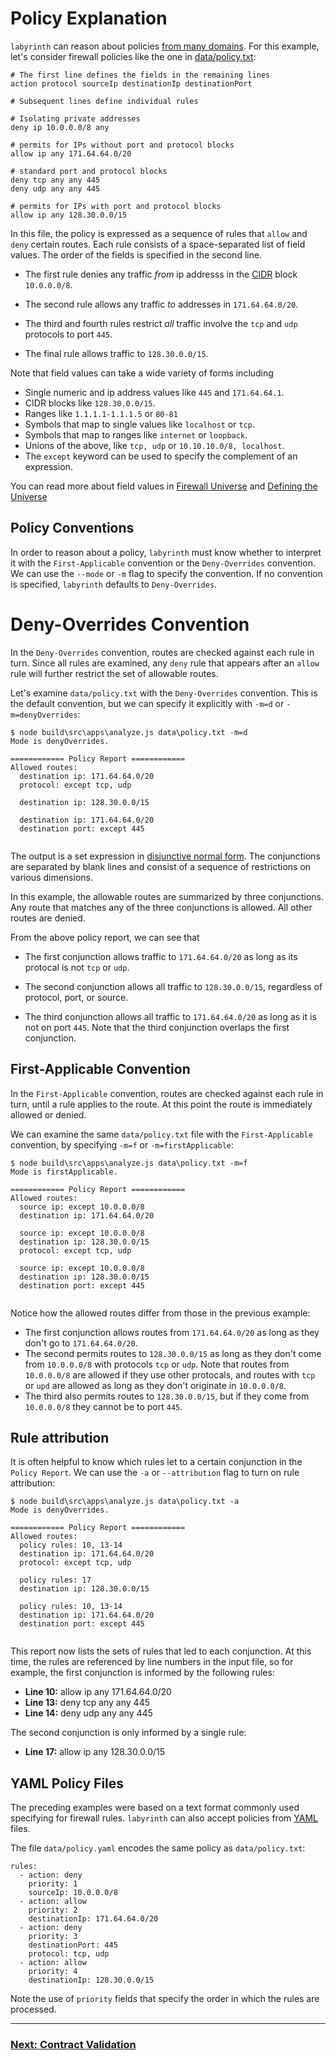 # Policy Explanation

`labyrinth` can reason about policies [from many domains](TBD_UNIVERSE.md).
For this example, let's consider firewall policies 
like the one in [data/policy.txt](data/policy.txt):

[//]: # (file data/policy.txt)
~~~
# The first line defines the fields in the remaining lines
action protocol sourceIp destinationIp destinationPort

# Subsequent lines define individual rules

# Isolating private addresses
deny ip 10.0.0.0/8 any

# permits for IPs without port and protocol blocks
allow ip any 171.64.64.0/20

# standard port and protocol blocks
deny tcp any any 445
deny udp any any 445

# permits for IPs with port and protocol blocks
allow ip any 128.30.0.0/15

~~~

In this file, the policy is expressed as a sequence of rules that `allow` and `deny` certain routes. Each rule consists of a space-separated list of field values. The order of the fields is specified in the second line.

* The first rule denies any traffic _from_ ip addresss in the [CIDR](https://en.wikipedia.org/wiki/Classless_Inter-Domain_Routing) block `10.0.0.0/8`.

* The second rule allows any traffic _to_ addresses in `171.64.64.0/20`.

* The third and fourth rules restrict _all_ traffic involve the `tcp` and `udp` protocols to port `445`.

* The final rule allows traffic to `128.30.0.0/15`.

Note that field values can take a wide variety of forms including
* Single numeric and ip address values like `445` and `171.64.64.1`.
* CIDR blocks like `128.30.0.0/15`.
* Ranges like `1.1.1.1-1.1.1.5` or `80-81`
* Symbols that map to single values like `localhost` or `tcp`.
* Symbols that map to ranges like `internet` or `loopback`.
* Unions of the above, like `tcp, udp` or `10.10.10.0/8, localhost`.
* The `except` keyword can be used to specify the complement of an expression.

You can read more about field values in [Firewall Universe](TBD_FIREWALL.md) and [Defining the Universe](TBD_UNIVERSE.md)

## Policy Conventions

In order to reason about a policy, `labyrinth` must know whether to interpret it with the `First-Applicable` convention or the `Deny-Overrides` convention. We can use the `--mode` or `-m` flag to specify
the convention. If no convention is specified, `labyrinth` defaults to `Deny-Overrides`.

# Deny-Overrides Convention

In the `Deny-Overrides` convention, routes are checked against each rule in turn. Since all rules are examined, any `deny` rule that appears after an `allow` rule will further restrict the set of allowable routes. 

Let's examine `data/policy.txt` with the `Deny-Overrides` convention.
This is the default convention, but we can specify it explicitly with
`-m=d` or `-m=denyOverrides`:

[//]: # (spawn node build\src\apps\analyze.js data\policy.txt -m=d)
~~~
$ node build\src\apps\analyze.js data\policy.txt -m=d
Mode is denyOverrides.

============ Policy Report ============
Allowed routes:
  destination ip: 171.64.64.0/20
  protocol: except tcp, udp

  destination ip: 128.30.0.0/15

  destination ip: 171.64.64.0/20
  destination port: except 445


~~~

The output is a set expression in [disjunctive normal form](https://en.wikipedia.org/wiki/Disjunctive_normal_form). The conjunctions are separated by blank lines and consist of a sequence of restrictions on various dimensions.

In this example, the allowable routes are summarized by three conjunctions. Any route that matches any of the three conjunctions is allowed. All other routes are denied.

From the above policy report, we can see that
* The first conjunction allows traffic to `171.64.64.0/20` as long as its protocal is not `tcp` or `udp`.

* The second conjunction allows all traffic to `128.30.0.0/15`, regardless of protocol, port, or source.

* The third conjunction allows all traffic to `171.64.64.0/20` as long as it is not on port `445`. Note that the third conjunction overlaps the first conjunction.

## First-Applicable Convention

In the `First-Applicable` convention, routes are checked against each rule in turn, until a rule applies to the route. At this point the route is immediately allowed or denied.

We can examine the same `data/policy.txt` file with the `First-Applicable` convention, by specifying `-m=f` or `-m=firstApplicable`:

[//]: # (spawn node build\src\apps\analyze.js data\policy.txt -m=f)
~~~
$ node build\src\apps\analyze.js data\policy.txt -m=f
Mode is firstApplicable.

============ Policy Report ============
Allowed routes:
  source ip: except 10.0.0.0/8
  destination ip: 171.64.64.0/20

  source ip: except 10.0.0.0/8
  destination ip: 128.30.0.0/15
  protocol: except tcp, udp

  source ip: except 10.0.0.0/8
  destination ip: 128.30.0.0/15
  destination port: except 445


~~~

Notice how the allowed routes differ from those in the previous example:
* The first conjunction allows routes from `171.64.64.0/20` as long as they don't go to `171.64.64.0/20`.
* The second permits routes to `128.30.0.0/15` as long as they don't come from `10.0.0.0/8` with protocols `tcp` or `udp`. Note that routes from `10.0.0.0/8` are allowed if they use other protocals, and routes with `tcp` or `upd` are allowed as long as they don't originate in `10.0.0.0/8`.
* The third also permits routes to `128.30.0.0/15`, but if they come from `10.0.0.0/8` they cannot be to port `445`.

## Rule attribution

It is often helpful to know which rules let to a certain conjunction in the `Policy Report`. We can use the `-a` or `--attribution` flag to turn on rule attribution:

[//]: # (spawn node build\src\apps\analyze.js data\policy.txt -a)
~~~
$ node build\src\apps\analyze.js data\policy.txt -a
Mode is denyOverrides.

============ Policy Report ============
Allowed routes:
  policy rules: 10, 13-14
  destination ip: 171.64.64.0/20
  protocol: except tcp, udp

  policy rules: 17
  destination ip: 128.30.0.0/15

  policy rules: 10, 13-14
  destination ip: 171.64.64.0/20
  destination port: except 445


~~~

This report now lists the sets of rules that led to each conjunction. At this time, the rules are referenced by line numbers in the input file, so for example, the first conjunction is informed by the following rules:
* **Line 10:** allow ip any 171.64.64.0/20
* **Line 13:** deny tcp any any 445
* **Line 14:** deny udp any any 445

The second conjunction is only informed by a single rule:
* **Line 17:** allow ip any 128.30.0.0/15

## YAML Policy Files

The preceding examples were based on a text format commonly used specifying for firewall rules. `labyrinth` can also accept policies from [YAML](https://en.wikipedia.org/wiki/YAML) files.

The file `data/policy.yaml` encodes the same policy as `data/policy.txt`:

[//]: # (file data/policy.yaml)
~~~
rules:
  - action: deny
    priority: 1
    sourceIp: 10.0.0.0/8
  - action: allow
    priority: 2
    destinationIp: 171.64.64.0/20
  - action: deny
    priority: 3
    destinationPort: 445
    protocol: tcp, udp
  - action: allow
    priority: 4
    destinationIp: 128.30.0.0/15

~~~

Note the use of `priority` fields that specify  the order in which the rules are processed.

---
### [Next: Contract Validation](./contract_validation.md)
